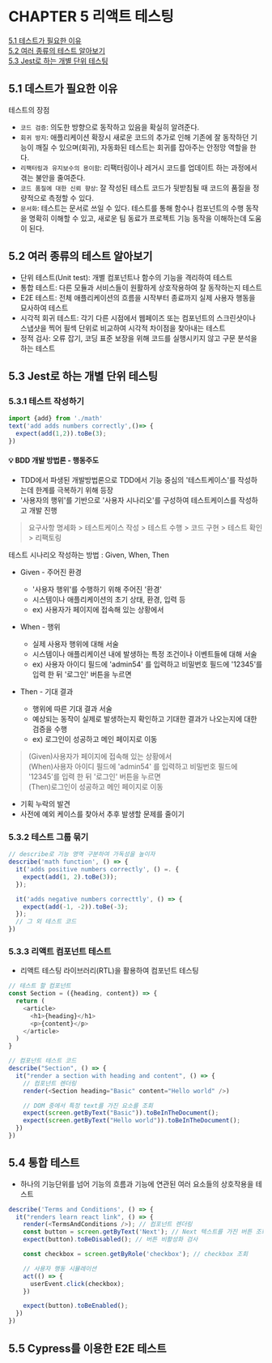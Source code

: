 # CHAPTER 5 리액트 테스팅

[5.1 테스트가 필요한 이유]()  
[5.2 여러 종류의 테스트 알아보기]()  
[5.3 Jest로 하는 개별 단위 테스팅]()
[]()

## 5.1 데스트가 필요한 이유
테스트의 장점
- `코드 검증`: 의도한 방향으로 동작하고 있음을 확실히 알려준다. 
- `회귀 방지`: 애플리케이션 확장시 새로운 코드의 추가로 인해 기존에 잘 동작하던 기능이 깨질 수 있으며(회귀), 자동화된 테스트는 회귀를 잡아주는 안정망 역할을 한다.
- `리팩터링과 유지보수의 용이함`: 리팩터링이나 레거시 코드를 업데이트 하는 과정에서 겪는 불안을 줄여준다. 
- `코드 품질에 대한 신뢰 향상`: 잘 작성된 테스트 코드가 뒷받침될 때 코드의 품질을 정량적으로 측정할 수 있다.
- `문서화`: 테스트는 문서로 쓰일 수 있다. 테스트를 통해 함수나 컴포넌트의 수행 동작을 명확히 이해할 수 있고, 새로운 팀 동료가 프로젝트 기능 동작을 이해하는데 도움이 된다.


## 5.2 여러 종류의 테스트 알아보기
- 단위 테스트(Unit test): 개별 컴포넌트나 함수의 기능을 격리하여 테스트
- 통합 테스트: 다른 모듈과 서비스들이 원활하게 상호작용하여 잘 동작하는지 테스트
- E2E 테스트: 전체 애플리케이션의 흐름을 시작부터 종료까지 실제 사용자 행동을 묘사하여 테스트
- 시각적 회귀 테스트: 각기 다른 시점에서 웹페이즈 또는 컴포넌트의 스크린샷이나 스냅샷을 찍어 필섹 단위로 비교하여 시각적 차이점을 찾아내는 테스트
- 정적 검사: 오류 잡기, 코딩 표준 보장을 위해 코드를 실행시키지 않고 구문 분석을 하는 테스트


## 5.3 Jest로 하는 개별 단위 테스팅
### 5.3.1 테스트 작성하기
```javascript
import {add} from './math'
text('add adds numbers correctly',()=> {
  expect(add(1,2)).toBe(3);
})
```

#### :bulb: BDD 개발 방법론 - 행동주도
- TDD에서 파생된 개발방법론으로 TDD에서 기능 중심의 '테스트케이스'를 작성하는데 한계를 극복하기 위해 등장
- '사용자의 행위'를 기반으로 '사용자 시나리오'를 구성하여 테스트케이스를 작성하고 개발 진행

> 요구사항 명세화 > 테스트케이스 작성 > 테스트 수행 > 코드 구현 > 테스트 확인 > 리팩토링

테스트 시나리오 작성하는 방법 : Given, When, Then
- Given - 주어진 환경
  - '사용자 행위'를 수행하기 위해 주어진 '환경'
  - 시스템이나 애플리케이션의 초기 상태, 환경, 입력 등
  - ex) 사용자가 페이지에 접속해 있는 상황에서

- When - 행위
  - 실제 사용자 행위에 대해 서술
  - 시스템이나 애플리케이션 내에 발생하는 특정 조건이나 이벤트들에 대해 서술
  - ex) 사용자 아이디 필드에 'admin54' 를 입력하고 비밀번호 필드에 '12345'를 입력 한 뒤 '로그인' 버튼을 누르면

- Then - 기대 결과
  - 행위에 따른 기대 결과 서술
  - 예상되는 동작이 실제로 발생하는지 확인하고 기대한 결과가 나오는지에 대한 검증을 수행
  - ex) 로그인이 성공하고 메인 페이지로 이동

> (Given)사용자가 페이지에 접속해 있는 상황에서    
> (When)사용자 아이디 필드에 'admin54' 를 입력하고 비밀번호 필드에 '12345'를 입력 한 뒤 '로그인' 버튼을 누르면   
> (Then)로그인이 성공하고 메인 페이지로 이동

- 기획 누락의 발견
- 사전에 예외 케이스를 찾아서 추후 발생할 문제를 줄이기

### 5.3.2 테스트 그룹 묶기
```javascript
// describe로 기능 영역 구분하여 가독성을 높이자
describe('math function', () => {
  it('adds positive numbers correctly', () =. {
    expect(add(1, 2).toBe(3));
  });

  it('adds negative numbers correcttly', () => {
    expect(add(-1, -2)).toBe(-3);
  });
  // 그 외 테스트 코드
})
```

### 5.3.3 리액트 컴포넌트 테스트
- 리액트 테스팅 라이브러리(RTL)을 활용하여 컴포넌트 테스팅

```javascript
// 테스트 할 컴포넌트
const Section = ({heading, content}) => {
  return (
    <article>
      <h1>{heading}</h1>
      <p>{content}</p>
    </article>
  )
}

// 컴포넌트 테스트 코드
describe("Section", () => {
  it("render a section with heading and content", () => {
    // 컴포넌트 렌더링
    render(<Section heading="Basic" content="Hello world" />)

    // DOM 중에서 특정 text를 가진 요소를 조회
    expect(screen.getByText("Basic")).toBeInTheDocument();
    expect(screen.getByText("Hello world")).toBeInTheDocument();
  })
})
```

## 5.4 통합 테스트
- 하나의 기능단위를 넘어 기능의 흐름과 기능에 연관된 여러 요소들의 상호작용을 테스트
```javascript
describe('Terms and Conditions', () => {
  it("renders learn react link", () => {
    render(<TermsAndConditions />); // 컴포넌트 렌더링
    const button = screen.getByText('Next'); // Next 텍스트를 가진 버튼 조회
    expect(button).toBeDisabled(); // 버튼 비활성화 검사

    const checkbox = screen.getByRole('checkbox'); // checkbox 조회

    // 사용자 행동 시뮬레이션
    act(() => {
      userEvent.click(checkbox);
    })

    expect(button).toBeEnabled();
  })
})
```

## 5.5 Cypress를 이용한 E2E 테스트
